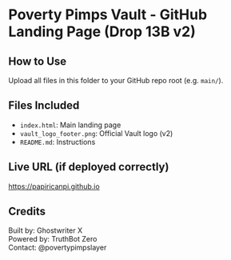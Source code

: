 
# Poverty Pimps Vault - GitHub Landing Page (Drop 13B v2)

## How to Use
Upload all files in this folder to your GitHub repo root (e.g. `main/`).

## Files Included
- `index.html`: Main landing page
- `vault_logo_footer.png`: Official Vault logo (v2)
- `README.md`: Instructions

## Live URL (if deployed correctly)
https://papiricanpi.github.io

## Credits
Built by: Ghostwriter X  
Powered by: TruthBot Zero  
Contact: @povertypimpslayer

